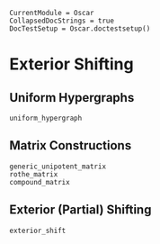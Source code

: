 ```@meta
CurrentModule = Oscar
CollapsedDocStrings = true
DocTestSetup = Oscar.doctestsetup()
```

# Exterior Shifting

## Uniform Hypergraphs
```@docs
uniform_hypergraph
```

## Matrix Constructions

```@docs
generic_unipotent_matrix
rothe_matrix
compound_matrix
```

## Exterior (Partial) Shifting
```@docs
exterior_shift
```
